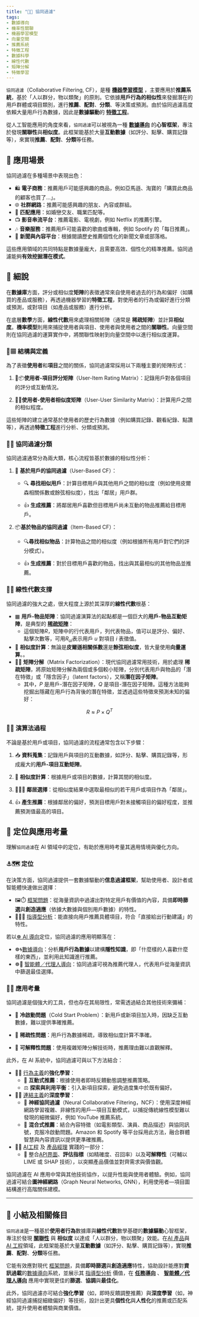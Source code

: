 ```yaml
---
title: "🤝🚿 協同過濾" 
tags:
- 數據導向
- 機率性關聯
- 機器學習模型
- 向量空間
- 推薦系統
- 特徵工程
- 數據科學
- 線性代數
- 矩陣分解
- 特徵學習
---
```

`協同過濾`（Collaborative Filtering, CF），是種 **[機器學習模型](04-05-machine_learning_models.zh-hant)** ，主要應用於**推薦系統**，基於「人以群分，物以類聚」的原則。它依據**用戶行為的相似性**來發掘潛在的用戶群體或項目類別，進行**推薦**、**配對**、**分類**、等決策或預測。由於協同過濾高度依賴大量用戶行為數據，因此是**數據驅動**的 **[特徵工程](04-04-feature_engineering.zh-hant)**。

從人工智能應用的角度來看，`協同過濾`可以被視為一種 **[數據導向](05-02-oriented_data.zh-hant)** 的**心智框架**，專注於發現**關聯性**與**相似度**。此框架能基於大量**互動數據**（如評分、點擊、購買記錄等），來實現**推薦**、**配對**、**分類**等任務。

## 🚀 應用場景

協同過濾在多種場景中表現出色：

- 🛍️ **電子商務**：推薦用戶可能感興趣的商品，例如亞馬遜、淘寶的「購買此商品的顧客也買了...」。
- 🌐 **社群網路**：推薦可能感興趣的朋友、內容或群組。
- 💞 **匹配應用**：如婚戀交友、職業匹配等。
- 📺 **影音串流平台**：推薦電影、電視劇，例如 Netflix 的推薦引擎。
- 🎶 **音樂服務**：推薦用戶可能喜歡的歌曲或專輯，例如 Spotify 的「每日推薦」。
- 📰 **新聞與內容平台**：根據閱讀歷史推薦個性化的新聞文章或部落格。

這些應用領域的共同特點是數據量龐大，且需要高效、個性化的精準推薦。協同過濾能夠**有效挖掘潛在模式**。

## 🔬 細說

在**數據庫**方面，評分或相似度**矩陣**的表徵通常來自使用者過去的行為和偏好（如購買的產品或服務），再透過機器學習的**特徵工程**，對使用者的行為或偏好進行分類或預測，或對項目（如產品或服務）進行分析。

在底層**數學**方面，**線性代數**用來處理相關矩陣（通常是 **稀疏矩陣**）並計算**相似度**。**機率模型**則用來捕捉使用者與項目、使用者與使用者之間的**關聯性**。向量空間則在協同過濾的運算實作中，將關聯性映射到向量空間中以進行相似度運算。

### 🤝▦ 結構與定義

為了表徵**使用者**和**項目**之間的關係，協同過濾常採用以下兩種主要的矩陣形式：

1. 👤📦**使用者-項目評分矩陣**（User-Item Rating Matrix）：記錄用戶對各個項目的評分或互動情況。
    
2. 👤👤**使用者-使用者相似度矩陣**（User-User Similarity Matrix）：計算用戶之間的相似程度。

這些矩陣的建立通常基於使用者的歷史行為數據（例如購買記錄、觀看紀錄、點讚等），再透過**特徵工程**進行分析、分類或預測。

### 🤝🚿 協同過濾分類

協同過濾通常分為兩大類，核心流程皆基於數據的相似性分析：

1. 👤 **基於用戶的協同過濾**（User-Based CF）：
    
    - 🔍 **尋找相似用戶**：計算目標用戶與其他用戶之間的相似度（例如使用皮爾森相關係數或餘弦相似度），找出「鄰居」用戶群。
        
    - 👍 **生成推薦**：將鄰居用戶喜歡但目標用戶尚未互動的物品推薦給目標用戶。
        
2. 📦**基於物品的協同過濾**（Item-Based CF）：
    
    - 🔍**尋找相似物品**：計算物品之間的相似度（例如根據所有用戶對它們的評分模式）。
        
    - 👍 **生成推薦**：對於目標用戶喜歡的物品，找出與其最相似的其他物品並推薦。

### 🧮📐 線性代數支撐

協同過濾的強大之處，很大程度上源於其深厚的**線性代數**根基：

- ▦ **用戶-物品矩陣**：協同過濾演算法的起點都是一個巨大的**用戶-物品互動矩陣**，是典型的 **[稀疏矩陣](09-04-sparse_modeling.zh-hant)**：
	- 這個矩陣$R$，矩陣中的行代表用戶，列代表物品，值可以是評分、偏好、點擊次數等，可用$R_{ui}$表示用戶 $u$ 對項目 $i$ 表徵值。
- 📐 **相似度計算**：無論是**皮爾遜相關係數**還是**餘弦相似度**，皆大量使用**向量運算**。。
- ⛓‍💥 **矩陣分解**（Matrix Factorization）：現代協同過濾常用技術，用於處理 **稀疏矩陣**，將原始矩陣分解為兩個或多個較小矩陣，分別代表用戶與物品的「潛在特徵」或「隱含因子」（latent factors），又稱**潛在因子矩陣**。
	- 其中，$P$ 是用戶-潛在因子矩陣，$Q$ 是項目-潛在因子矩陣。這種方法能夠挖掘出隱藏在用戶行為背後的潛在特徵，並透過這些特徵來預測未知的偏好：

$$
\begin{equation} R \approx P \times Q^T \end{equation}
$$

### 🤝🚿 演算法過程

不論是基於用戶或項目，協同過濾的流程通常包含以下步驟：

1. 📥 **資料蒐集**：記錄用戶與項目的互動數據，如評分、點擊、購買記錄等，形成龐大的**用戶-項目互動矩陣**。
    
2. 📐 **相似度計算**：根據用戶或項目的數據，計算其間的相似度。
    
3. 🧑‍🤝‍🧑 **鄰居選擇**：從相似度結果中選取最相似的若干用戶或項目作為「鄰居」。
    
4. 👍 **產生推薦**：根據鄰居的偏好，預測目標用戶對未接觸項目的偏好程度，並推薦預測值最高的項目。

## 🌟 定位與應用考量
    
理解`協同過濾`在 AI 領域中的定位，有助於應用時考量其適用情境與優化方向。

### ⚓🗺 定位

在決策方面，協同過濾提供一套數據驅動的**信息過濾框架**，幫助使用者、設計者或智能體快速做出選擇：

* 🖼️⏱️ [框架問題](01-04-Frame_Problem.zh-hant)：從海量資訊中過濾出對特定用戶有價值的內容，具備**即時篩選**與**創造適應**（依據大數據與個別用戶數據）的特性。
* 🔴🧐🧭 [指導型分析](06-03-analysis_prescriptive.zh-hant)：能直接向用戶推薦具體項目，符合「直接給出行動建議」的特性。

若以[☸ AI 導向](05----ai_orientations.zh-hant)定位，協同過濾的應用明顯落在：

- ☸🌀[數據導向](05-02-oriented_data.zh-hant)：分析**用戶行為數據**以建構**隱性知識**，即「什麼樣的人喜歡什麼樣的東西」，並利用此知識進行推薦。
- ☸🤖 [智能體／代理人導向](05-03-oriented_agent.zh-hant)：協同過濾可視為推薦代理人，代表用戶從海量資訊中篩選最佳選擇。

### 📐🌉 應用考量

協同過濾是個強大的工具，但也存在其局限性，常需透過結合其他技術來彌補：

- 🥶 **冷啟動問題**（Cold Start Problem）：新用戶或新項目加入時，因缺乏互動數據，難以提供準確推薦。
    
- 🧊 **稀疏性問題**：用戶行為數據稀疏，導致相似度計算不準確。
    
- 🙈 **可解釋性問題**：使用複雜矩陣分解技術時，推薦理由難以直觀解釋。

此外，在 AI 系統中，協同過濾可與以下方法結合：

* 🏮💪 [行為主義](02-06-behaviorism.zh-hant)的**強化學習**：
	* 🔄 **互動式推薦**：根據使用者即時反饋動態調整推薦策略。
	* ⚖️ **探索與利用平衡**：引入新項目探索，避免過度集中於既有偏好。
* 🏮🧬 [連結主義](02-05-connectionism.zh-hant)的**深度學習**：
	* 🧠 **神經協同過濾**（Neural Collaborative Filtering，NCF）：使用深度神經網路學習複雜、非線性的用戶—項目互動模式，以捕捉傳統線性模型難以發現的細微偏好，例如 YouTube 推薦系統。
	* 🧪 **混合式推薦**：結合內容特徵（如電影類型、演員、商品描述）與協同訊號，克服冷啟動問題。Amazon 和 Spotify 等平台採用此方法，融合群體智慧與內容資訊以提供更準確推薦。
* 🌉🎁 [AI工程](10----ai_engineering.zh-hant) 及 [產品經理](10-06-AI_PM.zh-hant) 實踐的一部分：
	* 🔌 整合[API界面](10-01-API_MCP.zh-hant)、**評估指標**（如精確度、召回率）以及**可解釋性**（可輔以 LIME 或 SHAP 技術），以突顯產品價值並對齊需求與價值觀。

協同過濾在 AI 應用中常與其他技術協作，以提升性能與使用者體驗。例如，協同過濾可結合**圖神經網路**（Graph Neural Networks, GNN），利用使用者—項目圖結構進行高階關係建模。

***

## 🏁 小結及相關條目

`協同過濾`是一種基於**使用者行為**數據庫與**線性代數**數學基礎的**數據驅動**心智框架，專注於發現 **[關聯性](04-01-probabilistic_association.zh-hant)** 與 **相似度** 以達成「人以群分，物以類聚」效能。在[AI 產品](10-06-AI_PM.zh-hant)與[AI 工程](10----ai_engineering.zh-hant)領域，此框架能基於大量**互動數據**（如評分、點擊、購買記錄等），實現**推薦**、**配對**、**分類**等任務。

它能有效應對現代 [框架問題](01-04-Frame_Problem.zh-hant)，具備**即時篩選**與**創造適應**特性，協助設計能應對**資訊過載**的[數據導向](05-02-oriented_data.zh-hant)系統，並展示其 [指導型分析](06-03-analysis_prescriptive.zh-hant) 價值，在 **[任務導向](05-04-oriented_task.zh-hant)** 、 **[智能體／代理人導向](05-03-oriented_agent.zh-hant)** 應用中實現更佳的**篩選**、**協調**與**最佳化**。

此外，協同過濾亦可結合**強化學習**（如，即時反饋調整推薦）與**深度學習**（如，神經協同過濾捕捉細緻偏好）等技術，設計出更具**個性化**與**人性化**的推薦或匹配系統，提升使用者體驗與商業價值。
